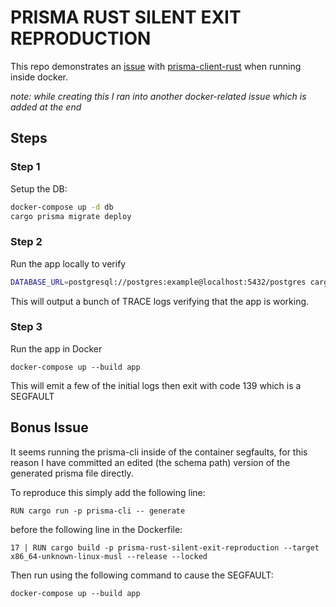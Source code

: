 # PRISMA RUST SILENT EXIT REPRODUCTION

This repo demonstrates an [issue](https://github.com/Brendonovich/prisma-client-rust/issues/198) with [prisma-client-rust](https://github.com/Brendonovich/prisma-client-rust/issues/198) when running inside docker.

*note: while creating this I ran into another docker-related issue which is added at the end*

## Steps

### Step 1
Setup the DB:
```sh
docker-compose up -d db
cargo prisma migrate deploy
```

### Step 2
Run the app locally to verify
```sh
DATABASE_URL=postgresql://postgres:example@localhost:5432/postgres cargo run
```
This will output a bunch of TRACE logs verifying that the app is working.

### Step 3
Run the app in Docker
```
docker-compose up --build app
```
This will emit a few of the initial logs then exit with code 139 which is a SEGFAULT


## Bonus Issue
It seems running the prisma-cli inside of the container segfaults, for this reason I have committed an edited (the schema path) version of the generated prisma file directly.

To reproduce this simply add the following line:
```
RUN cargo run -p prisma-cli -- generate
```

before the following line in the Dockerfile:
```
17 | RUN cargo build -p prisma-rust-silent-exit-reproduction --target x86_64-unknown-linux-musl --release --locked
```

Then run using the following command to cause the SEGFAULT:
```
docker-compose up --build app
```